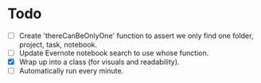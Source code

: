 # Todo
- [ ] Create 'thereCanBeOnlyOne' function to assert we only find one folder, project, task, notebook.
- [ ] Update Evernote notebook search to use whose function.
- [x] Wrap up into a class (for visuals and readability).
- [ ] Automatically run every minute.
